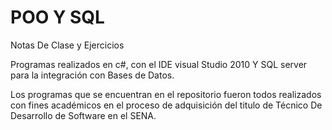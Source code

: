 # POO Y SQL

Notas De Clase y Ejercicios

Programas realizados en c#, con el IDE visual Studio 2010 Y SQL server para la integración con Bases de Datos.

Los programas que se encuentran en el repositorio fueron todos realizados con fines académicos en el proceso de adquisición del titulo de Técnico De Desarrollo de Software en el SENA.
